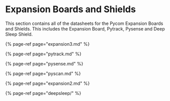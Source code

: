 # Expansion Boards and Shields

This section contains all of the datasheets for the Pycom Expansion Boards and Shields. This includes the Expansion Board, Pytrack, Pysense and Deep Sleep Shield.

{% page-ref page="expansion3.md" %}

{% page-ref page="pytrack.md" %}

{% page-ref page="pysense.md" %}

{% page-ref page="pyscan.md" %}

{% page-ref page="expansion2.md" %}

{% page-ref page="deepsleep/" %}

